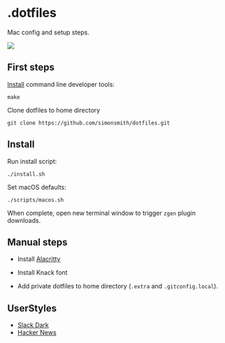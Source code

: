 # .dotfiles

Mac config and setup steps.

![](https://cl.ly/pibU/Image%202018-02-22%20at%2010.12.26%20pm.png)

## First steps

[Install](http://osxdaily.com/2014/02/12/install-command-line-tools-mac-os-x/) command line developer tools:

```
make
```

Clone dotfiles to home directory

```
git clone https://github.com/simonsmith/dotfiles.git
```

## Install

Run install script:

```
./install.sh
```

Set macOS defaults:

```
./scripts/macos.sh
```

When complete, open new terminal window to trigger `zgen` plugin downloads.

## Manual steps

* Install [Alacritty](https://github.com/jwilm/alacritty/)

* Install Knack font

* Add private dotfiles to home directory (`.extra` and `.gitconfig.local`).

## UserStyles

* [Slack Dark](https://userstyles.org/styles/117475/slack-night-mode-black)
* [Hacker News](https://github.com/oskarkrawczyk/hackernews-userstyles)

